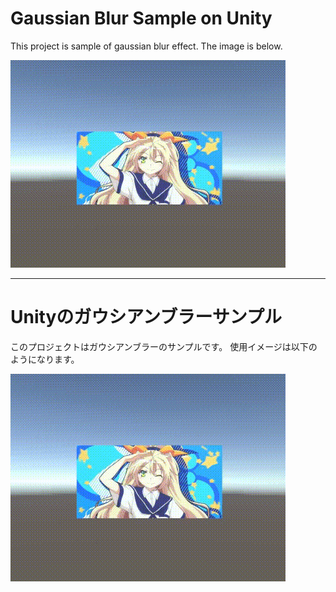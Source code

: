 # Gaussian Blur Sample on Unity

This project is sample of gaussian blur effect.
The image is below.

![Demo](demo.gif)

-----------------------------------

# Unityのガウシアンブラーサンプル

このプロジェクトはガウシアンブラーのサンプルです。
使用イメージは以下のようになります。

![動作サンプル](demo.gif)
